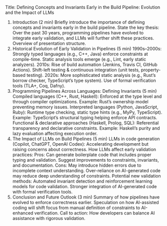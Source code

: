Title: Defining Concepts and Invariants Early in the Build Pipeline: Evolution and the Impact of LLMs
1. Introduction (2 min)
Briefly introduce the importance of defining concepts and invariants early in the build pipeline.
State the key thesis: Over the past 30 years, programming pipelines have evolved to integrate early validation, and LLMs will further shift these practices.
Overview of presentation structure.
2. Historical Evolution of Early Validation in Pipelines (5 min)
1990s–2000s:
Strongly typed languages (e.g., C++, Java) enforce constraints at compile-time.
Static analysis tools emerge (e.g., Lint, early static analyzers).
2010s:
Rise of build automation (Jenkins, Travis CI, GitHub Actions).
Shift-left testing & continuous integration (unit tests, property-based testing).
2020s:
More sophisticated static analysis (e.g., Rust’s borrow checker, TypeScript’s type system).
Use of formal verification tools (TLA+, Coq, Dafny).
3. Programming Pipelines Across Languages: Defining Invariants (5 min)
Compiled languages (C++, Rust, Haskell):
Enforced at the type level and through compiler optimizations.
Example: Rust’s ownership model preventing memory issues.
Interpreted languages (Python, JavaScript, Ruby):
Runtime type checking, static type hints (e.g., MyPy, TypeScript).
Example: TypeScript’s structural typing helping enforce API contracts.
Functional & declarative approaches (Haskell, Prolog, SQL):
Referential transparency and declarative constraints.
Example: Haskell’s purity and lazy evaluation affecting execution order.
4. The Impact of LLMs on Build Pipelines (5 min)
LLMs in code generation (Copilot, ChatGPT, OpenAI Codex):
Accelerating development but raising concerns about correctness.
How LLMs affect early validation practices:
Pros:
Can generate boilerplate code that includes proper typing and validation.
Suggest improvements to constraints, invariants, and documentation.
Cons:
May introduce hidden errors due to incomplete context understanding.
Over-reliance on AI-generated code may reduce deep understanding of constraints.
Potential new validation methods:
Automated invariant detection and reinforcement learning models for code validation.
Stronger integration of AI-generated code with formal verification tools.
5. Conclusion and Future Outlook (3 min)
Summary of how pipelines have evolved to enforce correctness earlier.
Speculation on how AI-assisted coding will shift focus from manual definition of constraints to AI-enhanced verification.
Call to action: How developers can balance AI assistance with rigorous validation.
